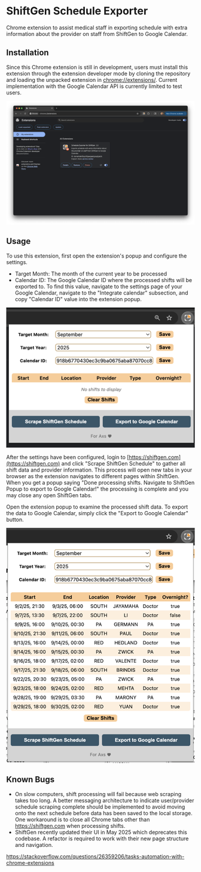 # ShiftGen Schedule Exporter
Chrome extension to assist medical staff in exporting schedule with extra information about the provider on staff from ShiftGen to Google Calendar.

## Installation
Since this Chrome extension is still in development, users must install this extension through the extension developer mode by cloning the repository and loading the unpacked extension in [chrome://extensions/](chrome://extensions/). Current implementation with the Google Calendar API is currently limited to test users.

![Installation](public/images/installation.png)

## Usage

To use this extension, first open the extension's popup and configure the settings.

* Target Month: The month of the current year to be processed
* Calendar ID: The Google Calendar ID where the processed shifts will be exported to. To find this value, navigate to the settings page of your Google Calendar, navigate to the "Integrate calendar" subsection, and copy "Calendar ID" value into the extension popup.

<div style="text-align:center">
  <img src="public/images/configure_settings.png" alt="Configure settings" width="600" >
</div>

After the settings have been configured, login to [https://shiftgen.com](https://shiftgen.com) and click "Scrape ShiftGen Schedule" to gather all shift data and provider information. This process will open new tabs in your browser as the extension navigates to different pages within ShiftGen. When you get a popup saying "Done processing shifts. Navigate to ShiftGen Popup to export to Google Calendar!" the processing is complete and you may close any open ShiftGen tabs. 

<!-- TODO: add picture of popup -->

Open the extension popup to examine the processed shift data. To export the data to Google Calendar, simply click the "Export to Google Calendar" button.

<div style="text-align:center">
  <img src="public/images/examine_shifts.png" alt="Examine shifts" width="600" >
</div>

## Known Bugs

* On slow computers, shift processing will fail because web scraping takes too long. A better messaging architecture to indicate user/provider schedule scraping complete should be implemented to avoid moving onto the next schedule before data has been saved to the local storage. One workaround is to close all Chrome tabs other than https://shiftgen.com when processing shifts.
* ShiftGen recently updated their UI in May 2025 which deprecates this codebase. A refactor is required to work with their new page structure and navigation.

<!-- ## Automated Scraping Process
1. Click "Scrape" button in popup, sets scraping flag to true
2. popup opens a new tab at [https://www.shiftgen.com/member/schedule](https://www.shiftgen.com/member/schedule), and saves TAB_ID
3. Submit POST request to change site to USER
```html
<form action="/member/change_selected_site" id="site_change_form" method="post">
   <select id="site_id" name="site_id"><option value="83">CHOC Scribe</option>
   <option value="84">St Joseph/CHOC MLP</option>
   <option value="80" selected="selected">St Joseph/CHOC Physician</option></select>
</form>
```
1. Page redirects to [https://www.shiftgen.com/member/multi_site_schedule](https://www.shiftgen.com/member/multi_site_schedule)
2. In content scripts for [https://www.shiftgen.com/member/multi_site_schedule](https://www.shiftgen.com/member/multi_site_schedule), check scraping flag and if true redirect to [https://www.shiftgen.com/member/schedule](https://www.shiftgen.com/member/schedule)
3. Find table with thead containing the selected Month, set "My Schedule Only" input to true, and click "Create Print Version"
```html
<div class="col-md-6">
  <form action="/member/schedule" method="post">
    <input id="_id" name="[id]" type="hidden" value="14544">
    <table class="schedule" cellpadding="0">
      <thead>
        <tr>
          <th colspan="2" class="text-left">
            <h2><a href="/member/schedule/14544">March 2025 - CHOC</a></h2>
          </th>
        </tr>
      </thead>
      <tbody>
        <tr>
          <td>
            <label for="start_date_14544" class="dimmed">Starting</label>
            <input class="input-lg col-md-11" id="start_date_14544" name="start_date_14544" type="text" value="March 01, 2025"> <img alt="Calendar" class="calendar_date_select_popup_icon" onclick="new CalendarDateSelect( $(this).previous(), {embedded:false, year_range:[2024, 2026]} );" src="/images/calendar_date_select/calendar.gif?1597158197" style="border:0px; cursor:pointer;">
          </td>
          <td>
            <label for="end_date_14544" class="dimmed">Ending</label>
            <input class="input-lg col-md-11" id="end_date_14544" name="end_date_14544" type="text" value="March 31, 2025"> <img alt="Calendar" class="calendar_date_select_popup_icon" onclick="new CalendarDateSelect( $(this).previous(), {embedded:false, year_range:[2024, 2026]} );" src="/images/calendar_date_select/calendar.gif?1597158197" style="border:0px; cursor:pointer;">
          </td>
        </tr>
        <tr>
          <td width="230">
            <p class="dimmed">Shifts to Print</p>
            <ul class="unstyled">
              <li>
                <label><input type="checkbox" name="print_only_my_schedule"> My Schedule Only</label>
              </li>
              <li>
                <label><input type="checkbox" name="shift_groups[]" value="214" checked=""> Scribe</label>
              </li>
            </ul>
          </td>
          <td>
            <p class="dimmed">Edit</p>
            <ul>
              <li><a href="/member/record_overtime_for_schedule?schedule_id=14544&amp;worker_id=18642">Modify Hours Worked</a></li>
            </ul>
          </td>
        </tr>
        <tr>
          <td class="text-right" colspan="2">
            <br>
            <input class="btn" id="schedule_submit" name="commit" type="submit" value="Create Print Version">
          </td>
        </tr>
      </tbody>
    </table>
  </form>
</div>
```

1. Page redirects to USER print view
2. Scrape page, then redirect to [https://www.shiftgen.com/member/schedule](https://www.shiftgen.com/member/schedule) -->

https://stackoverflow.com/questions/26359206/tasks-automation-with-chrome-extensions